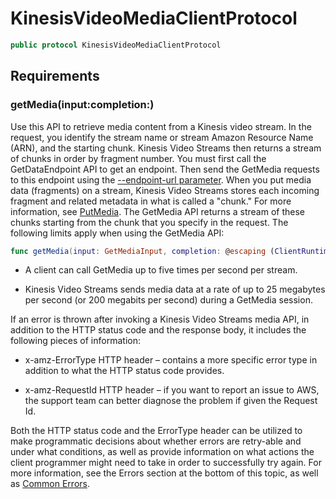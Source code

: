 # KinesisVideoMediaClientProtocol

``` swift
public protocol KinesisVideoMediaClientProtocol 
```

## Requirements

### getMedia(input:completion:)

Use this API to retrieve media content from a Kinesis video stream. In the request, you identify the stream name or stream Amazon Resource Name (ARN), and the starting chunk. Kinesis Video Streams then returns a stream of chunks in order by fragment number. You must first call the GetDataEndpoint API to get an endpoint. Then send the GetMedia requests to this endpoint using the [--endpoint-url parameter](https://docs.aws.amazon.com/cli/latest/reference/). When you put media data (fragments) on a stream, Kinesis Video Streams stores each incoming fragment and related metadata in what is called a "chunk." For more information, see [PutMedia](https://docs.aws.amazon.com/kinesisvideostreams/latest/dg/API_dataplane_PutMedia.html). The GetMedia API returns a stream of these chunks starting from the chunk that you specify in the request. The following limits apply when using the GetMedia API:

``` swift
func getMedia(input: GetMediaInput, completion: @escaping (ClientRuntime.SdkResult<GetMediaOutputResponse, GetMediaOutputError>) -> Void)
```

  - A client can call GetMedia up to five times per second per stream.

  - Kinesis Video Streams sends media data at a rate of up to 25 megabytes per second (or 200 megabits per second) during a GetMedia session.

If an error is thrown after invoking a Kinesis Video Streams media API, in addition to the HTTP status code and the response body, it includes the following pieces of information:

  - x-amz-ErrorType HTTP header – contains a more specific error type in addition to what the HTTP status code provides.

  - x-amz-RequestId HTTP header – if you want to report an issue to AWS, the support team can better diagnose the problem if given the Request Id.

Both the HTTP status code and the ErrorType header can be utilized to make programmatic decisions about whether errors are retry-able and under what conditions, as well as provide information on what actions the client programmer might need to take in order to successfully try again. For more information, see the Errors section at the bottom of this topic, as well as [Common Errors](https://docs.aws.amazon.com/kinesisvideostreams/latest/dg/CommonErrors.html).
